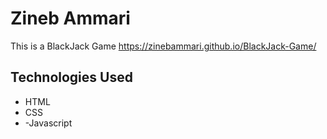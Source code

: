 # Zineb Ammari
This is a BlackJack Game
https://zinebammari.github.io/BlackJack-Game/
## Technologies Used
- HTML
- CSS
- -Javascript
 


